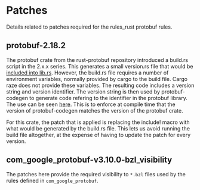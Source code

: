 # Patches

Details related to patches required for the rules_rust protobuf rules.

## protobuf-2.18.2

The protobuf crate from the rust-protobuf repository introduced a build.rs
script in the 2.x.x series. This generates a small version.rs file that would be
[included into lib.rs](https://github.com/stepancheg/rust-protobuf/blob/v2.8/protobuf/src/lib.rs#L122).
However, the build.rs file requires a number of environment variables, normally
provided by cargo to the build file. Cargo raze does not provide these
variables. The resulting code includes a version string and version identifier.
The version string is then used by protobuf-codegen to generate code refering to
the identifier in the protobuf library. The use can be seen
[here](https://github.com/stepancheg/rust-protobuf/blob/v2.8/protobuf-codegen/src/lib.rs#L160).
This is to enforce at compile time that the version of protobuf-codegen matches
the version of the protobuf crate.

For this crate, the patch that is applied is replacing the include! macro with
what would be generated by the build.rs file. This lets us avoid running the
build file altogether, at the expense of having to update the patch for every
version.


## com_google_protobuf-v3.10.0-bzl_visibility

The patches here provide the required visibility to `*.bzl` files used by the rules defined in `com_google_protobuf`.

